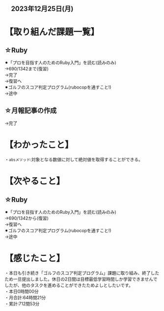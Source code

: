 ## 　2023年12月25日(月)
# 【取り組んだ課題一覧】
## ☆Ruby
⚫︎「プロを目指す人のためのRuby入門」を読む(読みのみ)<br>
→690/1342まで(復習)<br>
→完了<br>
→復習へ<br>
⚫︎ゴルフのスコア判定プログラム(rubocopを通すこと!)<br>
→途中<br>
## ☆月報記事の作成
→完了<br>
# 【わかったこと】
・`absメソッド`:対象となる数値に対して絶対値を取得することができる。<br>
# 【次やること】
## ☆Ruby
⚫︎「プロを目指す人のためのRuby入門」を読む(読みのみ)<br>
→690/1342から(復習)<br>
→復習へ<br>
⚫︎ゴルフのスコア判定プログラム(rubocopを通すこと!)<br>
→途中<br>
# 【感じたこと】
・本日も引き続き「ゴルフのスコア判定プログラム」課題に取り組み、終了したため一旦提出しました。休日の2日間は目標最低学習時間しか学習できませんでしたが、他のタスクを進めることができたためよしとしたいです。<br>
・本日0時間00分<br>
・月合計:64時間21分<br>
・累計:712間53分<br>
